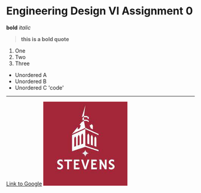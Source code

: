# Engineering Design VI Assignment 0
**bold**
*italic*
> **this is a bold quote**
1. One
2. Two
3. Three
- Unordered A
- Unordered B
- Unordered C
'code'
---
[Link to Google](https://www.google.com)
![Stevens logo](stevens_logo.jpg)
